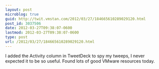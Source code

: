 ```yaml
---
layout: post
microblog: true
guid: http://twit.vmstan.com/2012/03/27/184665610289029120.html
post_id: 3037506
date: 2012-03-27T09:38:07-0600
lastmod: 2012-03-27T09:38:07-0600
type: post
url: /2012/03/27/184665610289029120.html
---
```

I added the Activity column in TweetDeck to spy my tweeps, I never expected it to be so useful. Found lots of good VMware resources today.
